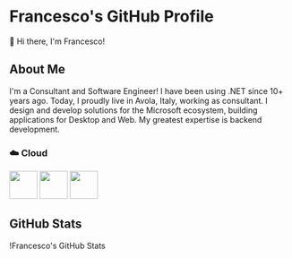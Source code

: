 # Francesco's GitHub Profile

👋 Hi there, I'm Francesco!

## About Me
I'm a Consultant and Software Engineer! I have been using .NET since 10+ years ago. Today, I proudly live in Avola, Italy, working as consultant. I design and develop solutions for the Microsoft ecosystem, building applications for Desktop and Web. My greatest expertise is backend development.

### ☁️ Cloud


<img height="50" src="https://raw.githubusercontent.com/marwin1991/profile-technology-icons/refs/heads/main/icons/microsoft_azure.png">
<img height="50" src="https://raw.githubusercontent.com/marwin1991/profile-technology-icons/refs/heads/main/icons/c%23.png">
<img height="50" src="https://raw.githubusercontent.com/marwin1991/profile-technology-icons/refs/heads/main/icons/_net_core.png">

## GitHub Stats
!Francesco's GitHub Stats

<!--
## Hi there 👋


**francesco-assenza/francesco-assenza** is a ✨ _special_ ✨ repository because its `README.md` (this file) appears on your GitHub profile.

Here are some ideas to get you started:

- 🔭 I’m currently working on ...
- 🌱 I’m currently learning ...
- 👯 I’m looking to collaborate on ...
- 🤔 I’m looking for help with ...
- 💬 Ask me about ...
- 📫 How to reach me: ...
- 😄 Pronouns: ...
- ⚡ Fun fact: ...
-->
